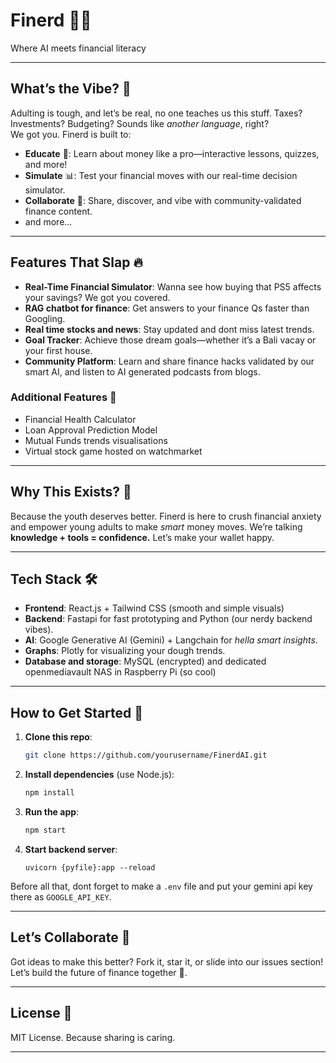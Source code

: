 # **Finerd 🧠💸**  
Where AI meets financial literacy 

---

## **What’s the Vibe? 🎯**  
Adulting is tough, and let’s be real, no one teaches us this stuff. Taxes? Investments? Budgeting? Sounds like *another language*, right?  
We got you. Finerd is built to:  
- **Educate** 📝: Learn about money like a pro—interactive lessons, quizzes, and more!  
- **Simulate** 📊: Test your financial moves with our real-time decision simulator.  
- **Collaborate** 🤝: Share, discover, and vibe with community-validated finance content.
- and more...

---

## **Features That Slap 🔥**  
- **Real-Time Financial Simulator**: Wanna see how buying that PS5 affects your savings? We got you covered.  
- **RAG chatbot for finance**: Get answers to your finance Qs faster than Googling.  
- **Real time stocks and news**: Stay updated and dont miss latest trends. 
- **Goal Tracker**: Achieve those dream goals—whether it’s a Bali vacay or your first house.  
- **Community Platform**: Learn and share finance hacks validated by our smart AI, and listen to AI generated podcasts from blogs.
### Additional Features 💸
- Financial Health Calculator
- Loan Approval Prediction Model
- Mutual Funds trends visualisations
- Virtual stock game hosted on watchmarket
  
---

## **Why This Exists? 🤔**  
Because the youth deserves better. Finerd is here to crush financial anxiety and empower young adults to make *smart* money moves. We’re talking **knowledge + tools = confidence.** Let’s make your wallet happy.  

---

## **Tech Stack 🛠️**  
- **Frontend**: React.js + Tailwind CSS (smooth and simple visuals)  
- **Backend**: Fastapi for fast prototyping and Python (our nerdy backend vibes).  
- **AI**: Google Generative AI (Gemini) + Langchain for *hella smart insights*.  
- **Graphs**: Plotly for visualizing your dough trends.
- **Database and storage**: MySQL (encrypted) and dedicated openmediavault NAS in Raspberry Pi (so cool)

---

## **How to Get Started 🚀**  
1. **Clone this repo**:  
   ```bash  
   git clone https://github.com/yourusername/FinerdAI.git   
   ```  
2. **Install dependencies** (use Node.js):  
   ```bash  
   npm install  
   ```  
3. **Run the app**:  
   ```bash  
   npm start  
   ```
4. **Start backend server**:
   ```
   uvicorn {pyfile}:app --reload
   ```

Before all that, dont forget to make a ```.env``` file and put your gemini api key there as ```GOOGLE_API_KEY```.


---

## **Let’s Collaborate 🤝**  
Got ideas to make this better? Fork it, star it, or slide into our issues section! Let’s build the future of finance together 💪.  

---

## **License 📜**  
MIT License. Because sharing is caring.  

---
